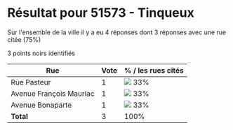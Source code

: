 # Résultat pour 51573 - Tinqueux

Sur l'ensemble de la ville il y a eu 4 réponses dont 3 réponses avec une rue citée (75%)

3 points noirs identifiés

| Rue | Vote | % / les rues cités|
|-----|------|-------------------|
| Rue Pasteur | 1 | <img src="../../img/bar_33.gif" />&nbsp;33%|
| Avenue François Mauriac | 1 | <img src="../../img/bar_33.gif" />&nbsp;33%|
| Avenue Bonaparte | 1 | <img src="../../img/bar_33.gif" />&nbsp;33%|
| **Total** | 3 | 100%|
